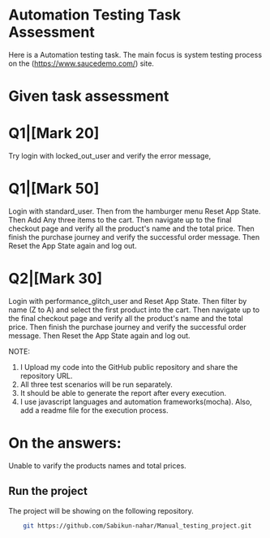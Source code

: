 # Automation Testing Task Assessment

Here is a Automation testing task. The main focus is system testing process on the (https://www.saucedemo.com/) site. 

# Given task assessment
# Q1|[Mark 20] 
Try login with locked_out_user and verify the error message,

# Q1|[Mark 50] 
Login with standard_user. Then from the hamburger menu Reset App State. Then Add Any three items to the cart. Then navigate up to the final checkout page and verify all the product's name and the total price. Then finish the purchase journey and verify the successful order message. Then Reset the App State again and log out.

# Q2|[Mark 30] 
Login with performance_glitch_user and Reset App State. Then filter by name (Z to A) and select the first product into the cart. Then navigate up to the final checkout page and verify all the product's name and the total price. Then finish the purchase journey and verify the successful order message. Then Reset the App State again and log out.

NOTE:
1. I Upload my code into the GitHub public repository and share the repository URL. 
2. All three test scenarios will be run separately.
3. It should be able to generate the report after every execution.
4. I use javascript languages and automation frameworks(mocha). Also, add a readme file for the execution process.

# On the answers: 
Unable to varify the products names and total prices.

## Run the project

The project will be showing on the following repository.

```bash
    git https://github.com/Sabikun-nahar/Manual_testing_project.git
```
